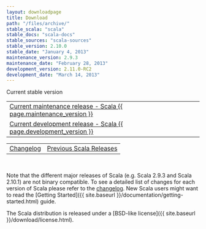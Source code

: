```yaml
---
layout: downloadpage
title: Download
path: "/files/archive/"
stable_scala: "scala"
stable_docs: "scala-docs"
stable_sources: "scala-sources"
stable_version: 2.10.0
stable_date: "January 4, 2013"
maintenance_version: 2.9.3
maintenance_date: "February 28, 2013"
development_version: 2.11.0-RC2
development_date: "March 14, 2013"
---
```




Current stable version


<table>
  <tr>
    <td><a href="" class="btn small">Current maintenance release - Scala {{ page.maintenance_version }}</a></td>
  </tr>
  <tr>
    <td><a href="" class="btn small">Current development release - Scala {{ page.development_version }}</a></td>
  </tr>
</table>
<table><tbody>
  <tr>
    <td><a href="changelog.html" class="btn small">Changelog</a></td>
    <td><a href="all.html" class="btn small">Previous Scala Releases</a></td>
  </tr>
</tbody></table>

<br/>

Note that the different major releases of Scala (e.g. Scala 2.9.3 and Scala 2.10.1) are not binary compatible.
To see a detailed list of changes for each version of Scala please refer to the [changelog](changelog.html).
New Scala users might want to read the [Getting Started]({{ site.baseurl }}/documentation/getting-started.html) guide.

The Scala distribution is released under a [BSD-like license]({{ site.baseurl }}/download/license.html).







